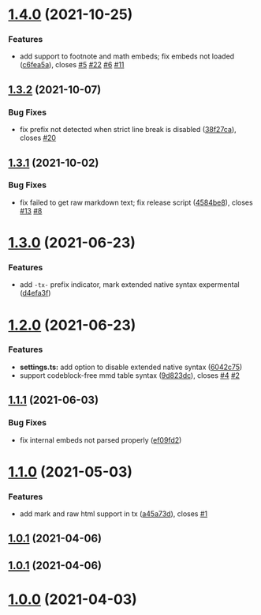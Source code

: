 # [1.4.0](https://github.com/aidenlx/table-extended/compare/1.3.2...1.4.0) (2021-10-25)


### Features

* add support to footnote and math embeds; fix embeds not loaded ([c6fea5a](https://github.com/aidenlx/table-extended/commit/c6fea5a94c1c743ef95e38e0d4f79ede4352a401)), closes [#5](https://github.com/aidenlx/table-extended/issues/5) [#22](https://github.com/aidenlx/table-extended/issues/22) [#6](https://github.com/aidenlx/table-extended/issues/6) [#11](https://github.com/aidenlx/table-extended/issues/11)

## [1.3.2](https://github.com/aidenlx/table-extended/compare/1.3.1...1.3.2) (2021-10-07)


### Bug Fixes

* fix prefix not detected when strict line break is disabled ([38f27ca](https://github.com/aidenlx/table-extended/commit/38f27ca8ebc2fb44cc671b09fd7217848f8cff91)), closes [#20](https://github.com/aidenlx/table-extended/issues/20)

## [1.3.1](https://github.com/aidenlx/table-extended/compare/1.3.0...1.3.1) (2021-10-02)


### Bug Fixes

* fix failed to get raw markdown text; fix release script ([4584be8](https://github.com/aidenlx/table-extended/commit/4584be839430fd80d5e7664c91cb914bf725d71e)), closes [#13](https://github.com/aidenlx/table-extended/issues/13) [#8](https://github.com/aidenlx/table-extended/issues/8)

# [1.3.0](https://github.com/alx-plugins/table-extended/compare/1.2.0...1.3.0) (2021-06-23)


### Features

* add `-tx-` prefix indicator, mark extended native syntax expermental ([d4efa3f](https://github.com/alx-plugins/table-extended/commit/d4efa3f3fe5397c6a33ee09a0bb1c9f28f34f344))

# [1.2.0](https://github.com/alx-plugins/table-extended/compare/1.1.1...1.2.0) (2021-06-23)


### Features

* **settings.ts:** add option to disable extended native syntax ([6042c75](https://github.com/alx-plugins/table-extended/commit/6042c75332d75c68b5cb901f84f4a49e14ad3cbf))
* support codeblock-free mmd table syntax ([9d823dc](https://github.com/alx-plugins/table-extended/commit/9d823dc6361f8d3efa06a6a2d699dc179c815af1)), closes [#4](https://github.com/alx-plugins/table-extended/issues/4) [#2](https://github.com/alx-plugins/table-extended/issues/2)

## [1.1.1](https://github.com/alx-plugins/table-extended/compare/1.1.0...1.1.1) (2021-06-03)


### Bug Fixes

* fix internal embeds not parsed properly ([ef09fd2](https://github.com/alx-plugins/table-extended/commit/ef09fd281cbdc22beb864e1ab7b7a27d65a78830))

# [1.1.0](https://github.com/alx-plugins/table-extended/compare/1.0.1...1.1.0) (2021-05-03)


### Features

* add mark and raw html support in tx ([a45a73d](https://github.com/alx-plugins/table-extended/commit/a45a73d0f13c5c2e31d5dc605fce4473036f05da)), closes [#1](https://github.com/alx-plugins/table-extended/issues/1)



## [1.0.1](https://github.com/alx-plugins/table-extended/compare/1.0.1...1.1.0) (2021-04-06)



## [1.0.1](https://github.com/alx-plugins/table-extended/compare/1.0.1...1.1.0) (2021-04-06)



# [1.0.0](https://github.com/alx-plugins/table-extended/compare/1.0.1...1.1.0) (2021-04-03)

